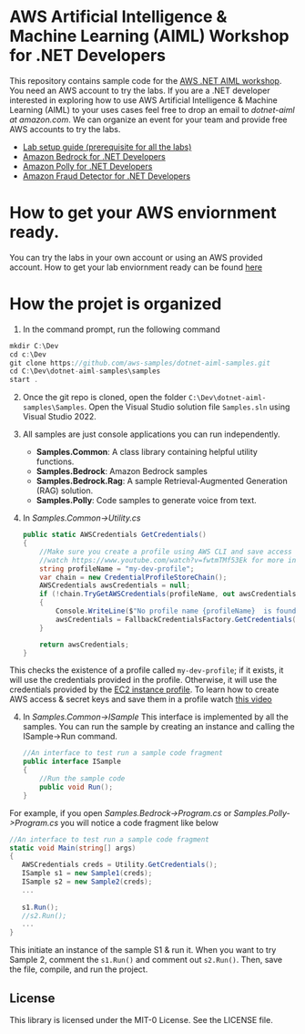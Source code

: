 # AWS Artificial Intelligence & Machine Learning (AIML) Workshop for .NET Developers

This repository contains sample code for the [AWS .NET AIML workshop](https://catalog.us-east-1.prod.workshops.aws/workshops/1c7c1fb5-a90a-4183-bc1a-236550876c81). 
You need an AWS account to try the labs. If you are a .NET developer interested in exploring how to use AWS Artificial Intelligence & Machine Learning (AIML) to your uses cases feel free to drop an email to *dotnet-aiml at amazon.com*. We can organize an event for your team and provide free AWS accounts to try the labs. 
- [Lab setup guide (prerequisite for all the labs)](https://catalog.us-east-1.prod.workshops.aws/workshops/1c7c1fb5-a90a-4183-bc1a-236550876c81/en-US/00100-lab-setup)
- [Amazon Bedrock for .NET Developers](https://catalog.us-east-1.prod.workshops.aws/workshops/1c7c1fb5-a90a-4183-bc1a-236550876c81/en-US/10000-bedrock)
- [Amazon Polly for .NET Developers](https://catalog.us-east-1.prod.workshops.aws/workshops/1c7c1fb5-a90a-4183-bc1a-236550876c81/en-US/21000-polly)
- [Amazon Fraud Detector for .NET Developers](https://catalog.us-east-1.prod.workshops.aws/workshops/1c7c1fb5-a90a-4183-bc1a-236550876c81/en-US/22000-fraud-detector)

# How to get your AWS enviornment ready. 
You can try the labs in your own account or using an AWS provided account. How to get your lab enviornment ready can be found [here](https://catalog.us-east-1.prod.workshops.aws/workshops/1c7c1fb5-a90a-4183-bc1a-236550876c81/en-US/00100-lab-setup/00110-login-to-lab-account)

# How the projet is organized
1. In the command prompt, run the following command
```csharp
mkdir C:\Dev
cd c:\Dev
git clone https://github.com/aws-samples/dotnet-aiml-samples.git
cd C:\Dev\dotnet-aiml-samples\samples
start .
```

2. Once the git repo is cloned, open the folder `C:\Dev\dotnet-aiml-samples\Samples`. Open the Visual Studio solution file `Samples.sln` using Visual Studio 2022. 

3. All samples are just console applications you can run independently. 
    - **Samples.Common**: A class library containing helpful utility functions. 
    - **Samples.Bedrock**: Amazon Bedrock samples 
    - **Samples.Bedrock.Rag**:  A sample Retrieval-Augmented Generation (RAG) solution. 
    - **Samples.Polly**: Code samples to generate voice from text. 

4. In *Samples.Common->Utility.cs*

    ```csharp
    public static AWSCredentials GetCredentials()
    {
        //Make sure you create a profile using AWS CLI and save access key & secrete key
        //watch https://www.youtube.com/watch?v=fwtmTMf53Ek for more information
        string profileName = "my-dev-profile";
        var chain = new CredentialProfileStoreChain();
        AWSCredentials awsCredentials = null;
        if (!chain.TryGetAWSCredentials(profileName, out awsCredentials))
        {
            Console.WriteLine($"No profile name {profileName}  is found. Using the default credentials");
            awsCredentials = FallbackCredentialsFactory.GetCredentials();
        }

        return awsCredentials;
    }
    ```

This checks the existence of a profile called `my-dev-profile`; if it exists, it will use the credentials provided in the profile. Otherwise, it will use the credentials provided by the [EC2 instance profile](https://docs.aws.amazon.com/IAM/latest/UserGuide/id_roles_use_switch-role-ec2.html). 
To learn how to create AWS access & secret keys and save them in a profile watch [this video](https://www.youtube.com/watch?v=fwtmTMf53Ek)

4. In *Samples.Common->ISample*
   This interface is implemented by all the samples. You can run the sample by creating an instance and calling the ISample->Run command. 
    
    ```csharp
    //An interface to test run a sample code fragment
    public interface ISample
    {
        //Run the sample code
        public void Run();
    }
    ```

  For example, if you open *Samples.Bedrock->Program.cs* or *Samples.Polly->Program.cs* you will notice a code fragment like below

 ```csharp
 //An interface to test run a sample code fragment
 static void Main(string[] args)
 {
    AWSCredentials creds = Utility.GetCredentials();
    ISample s1 = new Sample1(creds);
    ISample s2 = new Sample2(creds);
    ...
    
    s1.Run();
    //s2.Run();
    ...
 }
 ```

This initiate an instance of the sample S1 & run it. When you want to try Sample 2, comment the `s1.Run()` and comment out `s2.Run()`. Then, save the file, compile, and run the project.  


## License

This library is licensed under the MIT-0 License. See the LICENSE file.
